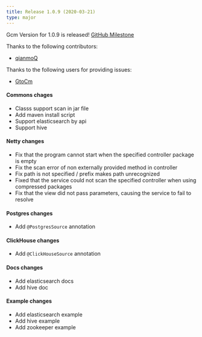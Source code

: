 ```yaml
---
title: Release 1.0.9 (2020-03-21)
type: major
---
```


Gcm Version for 1.0.9 is released! [GitHub Milestone](https://github.com/EdurtIO/incubator-gcm/milestone/6)

Thanks to the following contributors:

- [qianmoQ](https://github.com/qianmoQ)

Thanks to the following users for providing issues:

- [GtoCm](https://github.com/GtoCm)

#### Commons chages

- Classs support scan in jar file
- Add maven install script
- Support elasticsearch by api
- Support hive

#### Netty changes

- Fix that the program cannot start when the specified controller package is empty
- Fix the scan error of non externally provided method in controller
- Fix path is not specified / prefix makes path unrecognized
- Fixed that the service could not scan the specified controller when using compressed packages
- Fix that the view did not pass parameters, causing the service to fail to resolve

#### Postgres changes

- Add `@PostgresSource` annotation

#### ClickHouse changes

- Add `@ClickHouseSource` annotation

#### Docs changes

- Add elasticsearch docs
- Add hive doc

#### Example changes

- Add elasticsearch example
- Add hive example
- Add zookeeper example
